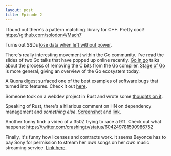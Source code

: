 ```yaml
---
layout: post
title: Episode 2
---
```

I found out there's a pattern matching library for C++. Pretty cool! https://github.com/solodon4/Mach7

Turns out SSDs [lose data when left without power](http://www.zdnet.com/article/solid-state-disks-lose-data-if-left-without-power-for-just-a-few-days/).

There's really interesting movement within the Go community. I've read the slides of two Go talks that have popped up online recently. [Go in go](http://talks.golang.org/2015/gogo.slide) talks about the process of removing the C bits from the Go compiler. [Stage of Go](http://talks.golang.org/2015/state-of-go-may.slide#1) is more general, giving an overview of the Go ecosystem today.

A Quora digest surfaced one of the best examples of software bugs that turned into features. Check it out [here](http://www.quora.com/What-are-the-best-examples-of-software-bugs-that-became-features-a-k-a-misbugs/answer/Mac-Tan?srid=3unQ&share=1).

Someone took on a webdev project in Rust and wrote some [thoughts on it](http://blog.viraptor.info/post/i-wrote-a-website-in-rust-and-lived-to-tell-the-tale).

Speaking of Rust, there's a hilarious comment on HN on dependency management and *something else*. [Screenshot](http://i.imgur.com/f2pNciL.png) and [link](https://news.ycombinator.com/item?id=9631283).

Another funny find: a video of a 350Z trying to race a 911. Check out what happens: https://twitter.com/crashingtv/status/604249781590986752

Finally, it's funny how licenses and contracts work. It seems Beyonce has to pay Sony for permission to stream her *own* songs on her *own* music streaming service. [Link here](http://www.vanityfair.com/culture/2015/05/beyonce-leaving-tidal-jay-z-sony).


